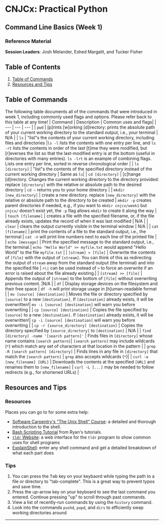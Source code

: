 # CNJCx: Practical Python
## Command Line Basics (Week 1)
### Reference Material

**Session Leaders**: Josh Melander, Eshed Margalit, and Tucker Fisher

## Table of Contents
1. [Table of Commands](#commands)
1. [Resources and Tips](#rnt)

## Table of Commands<a name="commands"></a>
The following table documents all of the commands that were introduced in week 1, including commonly used flags and options. Please refer back to this table at any time!
| Command | Description | Common uses and flags|
| --- | --- | --- |
| `pwd` | [p]rints [w]orking [d]irectory: prints the absolute path of your current working directory to the standard output, i.e., your terminal | N/A |
| `ls` | "list"s the contents of your current working directory, including files and directories |`ls -l` lists the contents with one entry per line, and `ls -rt` lists the contents in order of the last [t]ime they were modified, but [r]everses the list so that the last-modified entry is at the bottom (useful in directories with many entries). `ls -lrt` is an example of combining flags. Lists one entry per line, sorted in reverse chronological order |
| `ls [directory]` | "list"s the contents of the specified directory instead of the current working directory | Same as `ls`|
| `cd [directory]` | [c]hange [d]irectory. Changes the current working directory to the directory provided: replace `[directory]` with the relative or absolute path to the desired directory | `cd ~` returns you to your home directory |
| `mkdir [new_directory]` | create a new directory. replace `[new_directory]` with the relative or absolute path to the directory to be created | `mkdir -p` creates parent directories if needed, e.g., if you want to `mkdir cnjcx/week1` but `cnjcx/` doesn't exist yet, the `-p` flag allows `mkdir` to create it along the way |
| `touch [filename]` | creates a file with the specified filename, or, if the file already exists, updates the record of when it was last modified | N/A |
| `clear` | clears the output currently visible in the terminal window | N/A |
| `cat [filename]` | print the contents of a file to the standard output, i.e., the terminal | `cat -n` will print line numbers next to each line of the printed file |
| `echo [message]` | Print the specified message to the standard output, i.e., the terminal.| `echo "Hello World" >> myfile.txt` would append "Hello World" to the file `myfile.txt` | 
| `[stream] > [file]` | Overwrite the contents of `[file]` with the output of `[stream]`. You can think of this as redirecting the output of `stream` away from the standard output (the terminal) and into the specified file | `>\|` can be used instead of `>` to force an overwrite if an error is raised about the file already existing.|
| `[stream] >> [file]` | Appends the output of `[stream]` to the bottom of `[file]` without overwriting previous content. |N/A |
| `df` | Display storage devices on the filesystem and their free space | `df -h` will print storage usage in [h]uman-readable format |
| `mv [source] [destination]` | Moves the file or directory specified by `[source]` to a new `[destination]`. If `[destination]` already exists, it will be overwritten!| `mv -i [source] [destination]` will warn you before overwriting |
| `cp [source] [destination]` | Copies the file specified by `[source]` to a new `[destination]`. If `[destination]` already exists, it will be overwritten!| `cp -i [source] [destination]` will warn you before overwriting |
| `cp -r [source_directory] [destination]` | Copies the directory specified by `[source_directory]` to `[destination]` | N/A |
| `find [directory] -name '[search pattern]'` | Finds files in `[directory]` whose name contains `[search pattern]`| `[search pattern]` may include wildcards (`*`) which match any set of characters at that location in the pattern |
| `grep -R [search pattern] [directory]` | Finds lines in any file in `[directory]` that match the `[search pattern]` | `grep` also accepts wildcards (`*`)|
| `curl -o [new_filename] [URL]` | Downloads the contents at the specified `[URL]` and renames them to `[new_filename]` | `curl -L [...]` may be needed to follow redirects (e.g., for shortened URLs) |


## Resources and Tips<a name="rnt"></a>

### Resources
Places you can go to for some extra help:

- [Software Carpentry's "The Unix Shell" Course][scbashscriptinglink]: a detailed and thorough introduction to the shell.
- [Bash Scripting Tutorial][rtbashscriptinglink] from Ryan's tutorials.
- [`tldr` Website][tldrlink]: a web interface for the `tldr` program to show common uses for shell programs
- [ExplainShell][eslink]: enter any shell command and get a detailed breakdown of what each part does

### Tips
1. You can press the <kbd>Tab</kbd> key on your keybaord while typing the path to a
file or directory to "tab-complete". This is a great way to prevent typos and save time.
1. Press the up-arrow key on your keyboard to see the last command you entered. Continue
pressing "up" to scroll through past commands.
1. View a list of recently-run commands by using the `history` command.
1. Look into the commands `pushd`, `popd`, and `dirs` to efficiently swap working directories around 

-------------

[scbashscriptinglink]: https://swcarpentry.github.io/shell-novice/ 
[rtbashscriptinglink]: https://ryanstutorials.net/bash-scripting-tutorial/bash-script.php
[tldrlink]: https://tldr.sh/
[eslink]: https://explainshell.com/
